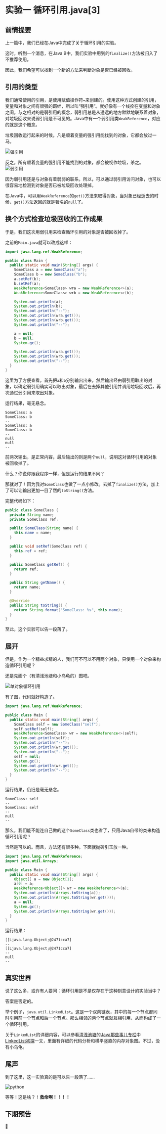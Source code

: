 # 实验一 循环引用.java[3]
## 前情提要
上一篇中，我们已经在Java中完成了关于循环引用的实验。

这时，听到一个消息，在Java 9中，我们实验中用到的`finalize()`方法被归入了不推荐使用。

因此，我们希望可以找到一个新的方法来判断对象是否已经被回收。

## 引用的类型
我们通常使用的引用，是使用赋值操作符`=`来创建的。使用这种方式创建的引用，变量和对象之间有很强的羁绊，所以叫“强引用”。就好像有一个线拴在变量和对象之间。与之相对的是弱引用的概念，弱引用总是从遥远的地方默默地联系着对象，对垃圾回收来说弱引用是不可见的。Java中有一个弱引用类`WeakReference`，对应的就是这个概念。


垃圾回收运行起来的时候，凡是顺着变量的强引用能找到的对象，它都会放过一马。

![强引用](img/exp1/strong-reference.png "强引用")

反之，所有顺着变量的强引用不能找到的对象，都会被视作垃圾，杀之。
![弱引用](img/exp1/weak-reference.png "弱引用")

因为弱引用还是与对象有着弱弱的联系，所以，可以通过弱引用访问对象，也可以很容易地检测到对象是否已被垃圾回收处理掉。

在Java中，可以用`WeakReference`的`get()`方法来取得对象，当对象已经逝去的时候，`get()`方法返回的就是著名的`null`了。

## 换个方式检查垃圾回收的工作成果
于是，我们这次用弱引用来检查循环引用的对象是否被回收掉了。

之前的`Main.java`就可以改成这样：

```java
import java.lang.ref.WeakReference;

public class Main {
  public static void main(String[] args) {
    SomeClass a = new SomeClass("a");
    SomeClass b = new SomeClass("b");
    a.setRef(b);
    b.setRef(a);
    WeakReference<SomeClass> wra = new WeakReference<>(a);
    WeakReference<SomeClass> wrb = new WeakReference<>(b);

    System.out.println(a);
    System.out.println(b);
    System.out.println("--");
    System.out.println(wra.get());
    System.out.println(wrb.get());
    System.out.println("--");

    a = null;
    b = null;
    System.gc();

    System.out.println(wra.get());
    System.out.println(wrb.get());
    System.out.println("--");
  }
}
```

这里为了方便查看，首先把`a`和`b`分别输出出来，然后输出经由弱引用取出的对象，以确定弱引用确实可以取出对象，最后在去掉其他引用并调用垃圾回收后，再次通过弱引用来取出对象。

运行结果，毫无悬念。

```
SomeClass: a
SomeClass: b
--
SomeClass: a
SomeClass: b
--
null
null
--
```

前两次输出，是正常内容，最后输出的则是两个`null`，说明这对循环引用的对象被回收掉了。

什么？你说你跟我程序一样，但是运行的结果不同？

那就对了！因为我对`SomeClass`也做了一点小修改。去掉了`finalize()`方法，加上了可以让输出更加一目了然的`toString()`方法。

完整代码如下：

```java
public class SomeClass {
  private String name;
  private SomeClass ref;

  public SomeClass(String name) {
    this.name = name;
  }

  public void setRef(SomeClass ref) {
    this.ref = ref;
  }

  public SomeClass getRef() {
    return ref;
  }

  public String getName() {
    return name;
  }

  @Override
  public String toString() {
    return String.format("SomeClass: %s", this.name);
  }
}
```

至此，这个实验可以告一段落了。

## 展开
但是，作为一个精益求精的人，我们可不可以不用两个对象，只使用一个对象来构造循环引用呢？

还是先画个（有清浅池塘和小乌龟的）图吧。

![单对象循环引用](img/exp1/single-object-ref-cycle.png)

有了图，代码就好构造了。

```java
import java.lang.ref.WeakReference;

public class Main {
  public static void main(String[] args) {
    SomeClass self = new SomeClass("self");
    self.setRef(self);
    WeakReference<SomeClass> wr = new WeakReference<>(self);
    System.out.println(self);
    System.out.println("--");
    System.out.println(wr.get());
    System.out.println("--");
    self = null;
    System.gc();
    System.out.println(wr.get());
    System.out.println("--");
  }
}
```

运行结果，仍旧是毫无悬念。

```
SomeClass: self
--
SomeClass: self
--
null
--
```

那么，我们能不能连自己做的这个`SomeClass`类也省了，只用Java自带的类来构造循环引用呢？

当然是可以的。而且，方法还有很多种。下面就抛砖引玉放一种。

```java
import java.lang.ref.WeakReference;
import java.util.Arrays;

public class Main {
  public static void main(String[] args) {
    Object[] a = new Object[1];
    a[0] = a;
    WeakReference<Object[]> wr = new WeakReference<>(a);
    System.out.println(Arrays.toString(a));
    System.out.println(Arrays.toString(wr.get()));
    a = null;
    System.gc();
    System.out.println(Arrays.toString(wr.get()));
  }
}
```

运行结果：

```
[[Ljava.lang.Object;@2471cca7]
--
[[Ljava.lang.Object;@2471cca7]
--
null
--
```

## 真实世界
说了这么多，或许有人要问：循环引用是不是仅存在于这种刻意设计的实验当中？

答案是否定的。

举个例子，`java.util.LinkedList`。这是一个双向链表，其中的每一个节点都同时引用前一个节点和后一个节点。那么相邻的两个节点就互相引用，从而构成了一个循环引用。

关于`LinkedList`的详细内容，可以参看[清浅池塘](https://www.zhihu.com/people/13641283343)的[Java那些事儿专栏](https://zhuanlan.zhihu.com/easyJava)中[LinkedList初探](https://zhuanlan.zhihu.com/p/28101975)一文，里面有详细的代码分析和横平竖直的内存对象图。不过，没有小乌龟。

## 尾声

到了这里，这一实验真的是可以告一段落了……

![python](img/exp1/python.png)

等等！这是啥？！**救命啊！！！！**


## 下期预告

🐍

